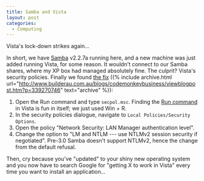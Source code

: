 ```yaml
---
title: Samba and Vista
layout: post
categories:
  - Computing
---
```

Vista's lock-down strikes again...

In short, we have [Samba](http://samba.org) v2.2.7a running here, and a new machine was just added running Vista, for some reason. It wouldn't connect to our Samba shares, where my XP box had managed absolutely fine. The culprit? Vista's security policies. Finally we found [the fix](http://www.techrepublic.com/article/get-vista-and-samba-to-work/) ({% include archive.html url="http://www.builderau.com.au/blogs/codemonkeybusiness/viewblogpost.htm?p=339270746" text="archive" %}):

  1. Open the Run command and type `secpol.msc`. Finding the [Run command](http://www.computerperformance.co.uk/vista/vista_run_command.htm) in Vista is fun in itself; we just used Win + R.
  2. In the security policies dialogue, navigate to `Local Policies/Security Options`.
  3. Open the policy "Network Security: LAN Manager authentication level".
  4. Change the option to "LM and NTLM --- use NTLMv2 session security if negotiated". Pre-3.0 Samba doesn't support NTLMv2, hence the change from the default refusal.

Then, cry because you've "updated" to your shiny new operating system and you now have to search Google for "getting X to work in Vista" every time you want to install an application...
